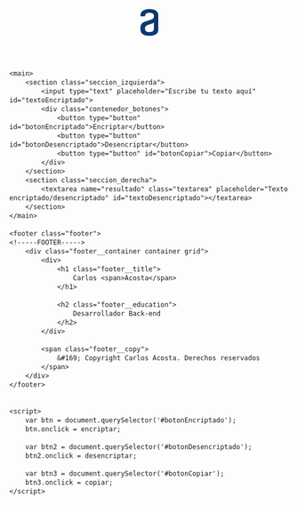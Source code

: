 <!DOCTYPE html>
<html lang="es">
<head>
    <meta charset="UTF-8">
    <meta http-equiv="X-UA-Compatible" content="IE=edge">
    <meta name="viewport" content="width=device-width, initial-scale=1.0">
    <link href="https://fonts.googleapis.com/css2?family=Poppins:wght@400;500;600&display=swap" rel="stylesheet">
    <link rel="stylesheet" href="./CSS/style.css">
    <script type="text/javascript" src="./JS/main.js"></script>
    <title>Encriptador - Carlos Acosta</title>
</head>
<body>
    <header>
        <img src="./IMG/logo.png" alt="logo alura"> 
    </header>

    <main>
        <section class="seccion_izquierda">
            <input type="text" placeholder="Escribe tu texto aquí" id="textoEncriptado">
            <div class="contenedor_botones">
                <button type="button" id="botonEncriptado">Encriptar</button>
                <button type="button" id="botonDesencriptado">Desencriptar</button>
                <button type="button" id="botonCopiar">Copiar</button>
            </div>
        </section>
        <section class="seccion_derecha">
            <textarea name="resultado" class="textarea" placeholder="Texto encriptado/desencriptado" id="textoDesencriptado"></textarea>
        </section>
    </main>

    <footer class="footer">                                                     <!-----FOOTER----->
        <div class="footer__container container grid">
            <div>
                <h1 class="footer__title">
                    Carlos <span>Acosta</span>
                </h1>

                <h2 class="footer__education">
                    Desarrollador Back-end
                </h2>
            </div>

            <span class="footer__copy">
                &#169; Copyright Carlos Acosta. Derechos reservados
            </span>
        </div>
    </footer>

    
    <script>
        var btn = document.querySelector('#botonEncriptado');
        btn.onclick = encriptar;

        var btn2 = document.querySelector('#botonDesencriptado');
        btn2.onclick = desencriptar;

        var btn3 = document.querySelector('#botonCopiar');
        btn3.onclick = copiar;
    </script>
</body>
</html>
